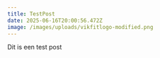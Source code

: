 ```yaml
---
title: TestPost
date: 2025-06-16T20:00:56.472Z
image: /images/uploads/vikfitlogo-modified.png
---
```

D﻿it is een test post